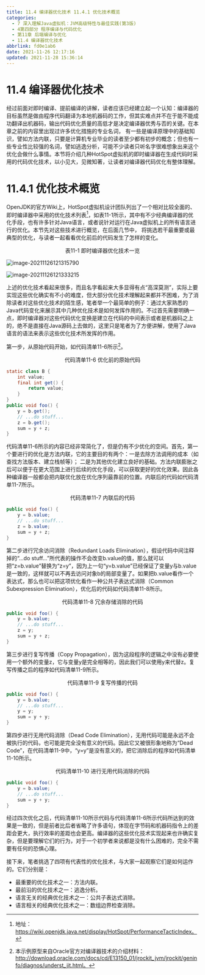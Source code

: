 ```yaml
---
title: 11.4 编译器优化技术 11.4.1 优化技术概览
categories: 
  - 7 深入理解Java虛拟机：JVM高级特性与最佳实践(第3版)
  - 4第四部分 程序编译与代码优化
  - 第11章 后端编译与优化
  - 11.4 编译器优化技术
abbrlink: fd0e1ab6
date: 2021-11-26 12:17:16
updated: 2021-11-28 15:36:14
---
```

# 11.4 编译器优化技术
经过前面对即时编译、提前编译的讲解，读者应该已经建立起一个认知：编译器的目标虽然是做由程序代码翻译为本地机器码的工作，但其实难点并不在于能不能成功翻译出机器码，输出代码优化质量的高低才是决定编译器优秀与否的关键。在本章之前的内容里出现过许多优化措施的专业名词， 有一些是编译原理中的基础知识，譬如方法内联，只要是计算机专业毕业的读者至少都有初步的概念；但也有一些专业性比较强的名词，譬如逃逸分析，可能不少读者只听名字很难想象出来这个优化会做什么事情。本节将介绍几种HotSpot虚拟机的即时编译器在生成代码时采用的代码优化技术，以小见大，见微知著，让读者对编译器代码优化有整体理解。

# 11.4.1 优化技术概览
OpenJDK的官方Wiki上，HotSpot虚拟机设计团队列出了一个相对比较全面的、即时编译器中采用的优化技术列表[^1]，如表11-1所示，其中有不少经典编译器的优化手段，也有许多针对Java语言，或者说针对运行在Java虚拟机上的所有语言进行的优化。本节先对这些技术进行概览，在后面几节中， 将挑选若干最重要或最典型的优化，与读者一起看看优化前后的代码发生了怎样的变化。

<center>表11-1 即时编译器优化技术一览</center>

![image-20211126121315790](https://raw.githubusercontent.com/lanlan2017/images/master/Blog/Sum/20211126121316.png)

![image-20211126121333215](https://raw.githubusercontent.com/lanlan2017/images/master/Blog/Sum/20211126121333.png)

上述的优化技术看起来很多，而且名字看起来大多显得有点“高深莫测”，实际上要实现这些优化确实有不小的难度，但大部分优化技术理解起来都并不困难，为了消除读者对这些优化技术的陌生感，笔者举一个最简单的例子：通过大家熟悉的Java代码变化来展示其中几种优化技术是如何发挥作用的。不过首先需要明确一点，即时编译器对这些代码优化变换是建立在代码的中间表示或者是机器码之上的，绝不是直接在Java源码上去做的，这里只是笔者为了方便讲解，使用了Java语言的语法来表示这些优化技术所发挥的作用。

第一步，从原始代码开始，如代码清单11-6所示[^2]。

<center>代码清单11-6 优化前的原始代码</center>

```java
static class B {
    int value;
    final int get() {
        return value;
    }
}
public void foo() {
    y = b.get();
    // ...do stuff... 
    z = b.get();
    sum = y + z;
}
```
代码清单11-6所示的内容已经非常简化了，但是仍有不少优化的空间。首先，第一个要进行的优化是方法内联，它的主要目的有两个：一是去除方法调用的成本（如查找方法版本、建立栈帧等）； 二是为其他优化建立良好的基础。方法内联膨胀之后可以便于在更大范围上进行后续的优化手段，可以获取更好的优化效果。因此各种编译器一般都会把内联优化放在优化序列最靠前的位置。内联后的代码如代码清单11-7所示。

<center>代码清单11-7 内联后的代码</center>

```java
public void foo() {
    y = b.value;
    // ...do stuff... 
    z = b.value;
    sum = y + z;
}
```

第二步进行冗余访问消除（Redundant Loads Elimination），假设代码中间注释掉的“…do stuff…”所代表的操作不会改变b.value的值，那么就可以把“z=b.value”替换为“z=y”，因为上一句“y=b.value”已经保证了变量y与b.value是一致的，这样就可以不再去访问对象b的局部变量了。如果把b.value看作一个表达式，那么也可以把这项优化看作一种公共子表达式消除（Common Subexpression Elimination），优化后的代码如代码清单11-8所示。

<center>代码清单11-8 冗余存储消除的代码</center>

```java
public void foo() {
    y = b.value;
    // ...do stuff... 
    z = y;
    sum = y + z;
}
```
第三步进行复写传播（Copy Propagation），因为这段程序的逻辑之中没有必要使用一个额外的变量z，它与变量y是完全相等的，因此我们可以使用y来代替z。复写传播之后的程序如代码清单11-9所示。

<center>代码清单11-9 复写传播的代码</center>

```java
public void foo() {
    y = b.value;
    // ...do stuff... 
    y = y;
    sum = y + y;
}
```
第四步进行无用代码消除（Dead Code Elimination），无用代码可能是永远不会被执行的代码，也可能是完全没有意义的代码。因此它又被很形象地称为“Dead Code”，在代码清单11-9中，“y=y”是没有意义的，把它消除后的程序如代码清单11-10所示。

<center>代码清单11-10 进行无用代码消除的代码</center>

```java
public void foo() {
    y = b.value;
    // ...do stuff... 
    sum = y + y;
}
```
经过四次优化之后，代码清单11-10所示代码与代码清单11-6所示代码所达到的效果是一致的，但是前者比后者省略了许多语句，体现在字节码和机器码指令上的差距会更大，执行效率的差距也会更高。编译器的这些优化技术实现起来也许确实复杂，但是要理解它们的行为，对于一个初学者来说都是没有什么困难的，完全不需要有任何的恐惧心理。

接下来，笔者挑选了四项有代表性的优化技术，与大家一起观察它们是如何运作的。它们分别是：

- 最重要的优化技术之一：方法内联。
- 最前沿的优化技术之一：逃逸分析。
- 语言无关的经典优化技术之一：公共子表达式消除。
- 语言相关的经典优化技术之一：数组边界检查消除。

[^1]: 地址：https://wiki.openjdk.java.net/display/HotSpot/PerformanceTacticIndex。 
[^2]: 本示例原型来自Oracle官方对编译器技术的介绍材料： http://download.oracle.com/docs/cd/E13150_01/jrockit_jvm/jrockit/geninfo/diagnos/underst_jit.html。
